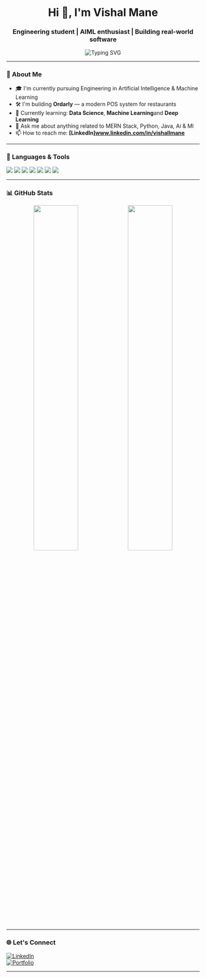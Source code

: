 <h1 align="center">Hi 👋, I'm Vishal Mane</h1>
<h3 align="center">Engineering student | AIML enthusiast | Building real-world software</h3>

<p align="center">
  <img src="https://readme-typing-svg.herokuapp.com?font=Fira+Code&duration=2000&pause=1000&center=true&width=435&lines=Passionate+about+AI+%26+ML;Building+POS+systems+for+restaurants;Lifelong+learner+%F0%9F%92%AD" alt="Typing SVG" />
</p>

---

### 🚀 About Me

- 🎓 I'm currently pursuing Engineering in Artificial Intelligence & Machine Learning  
- 🛠️ I'm building **Ordarly** — a modern POS system for restaurants  
- 🌱 Currently learning: **Data Science**, **Machine Learning**and **Deep Learning**  
- 💬 Ask me about anything related to MERN Stack, Python, Java, Ai & Ml  
- 📫 How to reach me: **[LinkedIn]www.linkedin.com/in/vishallmane**  


---

### 🧰 Languages & Tools

<p align="left">
  <img src="https://img.shields.io/badge/Python-3670A0?style=for-the-badge&logo=python&logoColor=white"/>
  <img src="https://img.shields.io/badge/React-20232A?style=for-the-badge&logo=react&logoColor=61DAFB"/>
  <img src="https://img.shields.io/badge/Node.js-339933?style=for-the-badge&logo=nodedotjs&logoColor=white"/>
  <img src="https://img.shields.io/badge/MongoDB-4EA94B?style=for-the-badge&logo=mongodb&logoColor=white"/>
  <img src="https://img.shields.io/badge/Express.js-000000?style=for-the-badge&logo=express&logoColor=white"/>
  <img src="https://img.shields.io/badge/HTML5-E34F26?style=for-the-badge&logo=html5&logoColor=white"/>
  <img src="https://img.shields.io/badge/CSS3-1572B6?style=for-the-badge&logo=css3&logoColor=white"/>
</p>

---

### 📊 GitHub Stats

<p align="center">
  <img src="https://github-readme-stats.vercel.app/api?username=vishalmane01&show_icons=true&theme=github_dark&hide_border=true" width="48%" />
  <img src="https://github-readme-streak-stats.herokuapp.com/?user=vishalmane01&theme=github-dark-blue&hide_border=true" width="48%" />
</p>

---



### 🌐 Let's Connect

[![LinkedIn](https://img.shields.io/badge/LinkedIn-blue?style=flat&logo=linkedin&labelColor=blue)](https://www.linkedin.com/in/vishalmane01)  
[![Portfolio](https://img.shields.io/badge/Portfolio-000?style=flat&logo=github&labelColor=000)](https://your-portfolio-link)

---
